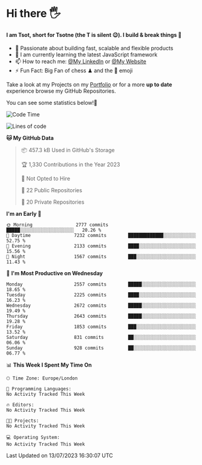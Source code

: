 # Hi there :raised_hand_with_fingers_splayed:
#### I am Tsot, short for Tsotne (the T is silent :wink:). I build & break things :space_invader:
- :telescope: Passionate about building fast, scalable and flexible products
- :seedling: I am currently learning the latest JavaScript framework 
- :mailbox: How to reach me: [@My LinkedIn](https://www.linkedin.com/in/tsotne-gvadzabia/) or [@My Website](https://tsotne.co.uk/contact)
- :zap: Fun Fact: Big Fan of chess ♟ and the 👾 emoji

Take a look at my Projects on my [Portfolio](https://tsotne.co.uk/) or for a more **up to date** experience browse my GitHub Repositories.

You can see some statistics below!:space_invader:
<!--START_SECTION:waka-->
![Code Time](http://img.shields.io/badge/Code%20Time-761%20hrs%202%20mins-blue)

![Lines of code](https://img.shields.io/badge/From%20Hello%20World%20I%27ve%20Written-6.7%20million%20lines%20of%20code-blue)

**🐱 My GitHub Data** 

> 📦 457.3 kB Used in GitHub's Storage 
 > 
> 🏆 1,330 Contributions in the Year 2023
 > 
> 🚫 Not Opted to Hire
 > 
> 📜 22 Public Repositories 
 > 
> 🔑 20 Private Repositories 
 > 
**I'm an Early 🐤** 

```text
🌞 Morning                2777 commits        █████░░░░░░░░░░░░░░░░░░░░   20.26 % 
🌆 Daytime                7232 commits        █████████████░░░░░░░░░░░░   52.75 % 
🌃 Evening                2133 commits        ████░░░░░░░░░░░░░░░░░░░░░   15.56 % 
🌙 Night                  1567 commits        ███░░░░░░░░░░░░░░░░░░░░░░   11.43 % 
```
📅 **I'm Most Productive on Wednesday** 

```text
Monday                   2557 commits        █████░░░░░░░░░░░░░░░░░░░░   18.65 % 
Tuesday                  2225 commits        ████░░░░░░░░░░░░░░░░░░░░░   16.23 % 
Wednesday                2672 commits        █████░░░░░░░░░░░░░░░░░░░░   19.49 % 
Thursday                 2643 commits        █████░░░░░░░░░░░░░░░░░░░░   19.28 % 
Friday                   1853 commits        ███░░░░░░░░░░░░░░░░░░░░░░   13.52 % 
Saturday                 831 commits         ██░░░░░░░░░░░░░░░░░░░░░░░   06.06 % 
Sunday                   928 commits         ██░░░░░░░░░░░░░░░░░░░░░░░   06.77 % 
```


📊 **This Week I Spent My Time On** 

```text
🕑︎ Time Zone: Europe/London

💬 Programming Languages: 
No Activity Tracked This Week

🔥 Editors: 
No Activity Tracked This Week

🐱‍💻 Projects: 
No Activity Tracked This Week

💻 Operating System: 
No Activity Tracked This Week
```


 Last Updated on 13/07/2023 16:30:07 UTC
<!--END_SECTION:waka-->

